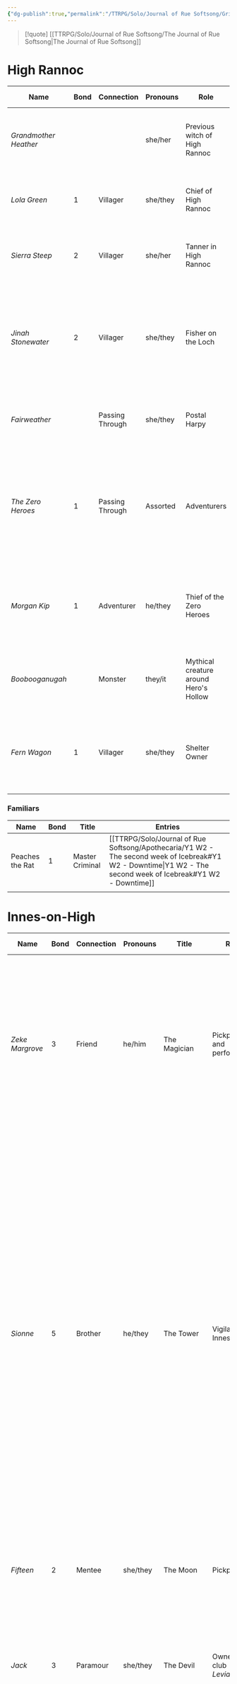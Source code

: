 ```yaml
---
{"dg-publish":true,"permalink":"/TTRPG/Solo/Journal of Rue Softsong/Grimoire/1. Personae Dramaticae/"}
---
```


> [!quote] [[TTRPG/Solo/Journal of Rue Softsong/The Journal of Rue Softsong\|The Journal of Rue Softsong]]

# High Rannoc
| Name | Bond | Connection | Pronouns | Role | Age (Actual) | Personality | Race | Appearance | Note | Entries |
| ---- | ---- | ---- | ---- | ---- | ---- | ---- | ---- | ---- | ---- | ---- |
| *Grandmother Heather* |  |  | she/her | Previous witch of High Rannoc | 80s |  |  |  |  | [[TTRPG/Solo/Journal of Rue Softsong/Apothecaria/Y1 W1 - First week of Icebreak#Downtime\|Y1 W1 - First week of Icebreak#Downtime]] |
| *Lola Green* | 1 | Villager | she/they | Chief of High Rannoc | late 30s (175) |  | Half-elf |  |  | [[TTRPG/Solo/Journal of Rue Softsong/Apothecaria/Y1 W1 - First week of Icebreak\|Y1 W1 - First week of Icebreak]] |
| *Sierra Steep* | 2 | Villager | she/her | Tanner in High Rannoc | 50s (537) |  | Elf |  |  | [[TTRPG/Solo/Journal of Rue Softsong/Apothecaria/Y0 W1 - The last week of Frostbite\|Y0 W1 - The last week of Frostbite]] |
| *Jinah Stonewater* | 2 | Villager | she/they | Fisher on the Loch | early 40s (220) |  | Dwarf |  |  | [[TTRPG/Solo/Journal of Rue Softsong/Apothecaria/Y0 W1 - The last week of Frostbite\|Y0 W1 - The last week of Frostbite]]<br>[[TTRPG/Solo/Journal of Rue Softsong/Apothecaria/Y1 W1 - First week of Icebreak\|Y1 W1 - First week of Icebreak]] |
| *Fairweather* |  | Passing Through | she/they | Postal Harpy |  | Efficient and crass | Harpy |  |  | [[TTRPG/Solo/Journal of Rue Softsong/Apothecaria/Y1 W1 - First week of Icebreak\|Y1 W1 - First week of Icebreak]] |
| *The Zero Heroes* | 1 | Passing Through | Assorted | Adventurers | Assorted | Well-meaning and energetic | Assorted | Rough and patchwork | Hunting the Boobooganugah yearly | [[TTRPG/Solo/Journal of Rue Softsong/Apothecaria/Y1 W1 - First week of Icebreak\|Y1 W1 - First week of Icebreak]]<br>[[TTRPG/Solo/Journal of Rue Softsong/Apothecaria/Y1 W1 - First week of Icebreak#Downtime\|Y1 W1 - First week of Icebreak#Downtime]] |
| *Morgan Kip* | 1 | Adventurer | he/they | Thief of the Zero Heroes | late 20s | impatient, lucky | Dragonborn | Dark leathers |  | [[TTRPG/Solo/Journal of Rue Softsong/Apothecaria/Y1 W2 - The second week of Icebreak#Y1 W2 - Ailment\|Y1 W2 - The second week of Icebreak#Y1 W2 - Ailment]] |
| *Boobooganugah* |  | Monster | they/it | Mythical creature around Hero's Hollow |  |  | Creature | Cat-sized, dark fur | Fur absorbs magic, creating the best invisibility cloaks | [[TTRPG/Solo/Journal of Rue Softsong/Apothecaria/Y1 W1 - First week of Icebreak#Downtime\|Y1 W1 - First week of Icebreak#Downtime]] |
| *Fern Wagon* | 1 | Villager | she/they | Shelter Owner | 40s | patient, deliberate | Human |  |  | [[TTRPG/Solo/Journal of Rue Softsong/Apothecaria/Y1 W2 - The second week of Icebreak#Y1 W2 - Downtime\|Y1 W2 - The second week of Icebreak#Y1 W2 - Downtime]] |

### Familiars
| Name | Bond | Title | Entries |
| ---- | ---- | ---- | ---- |
| Peaches the Rat | 1 | Master Criminal | [[TTRPG/Solo/Journal of Rue Softsong/Apothecaria/Y1 W2 - The second week of Icebreak#Y1 W2 - Downtime\|Y1 W2 - The second week of Icebreak#Y1 W2 - Downtime]] |
|  |  |  |  |

# Innes-on-High
| Name | Bond | Connection | Pronouns | Title | Role | Age (Actual) | Personality | Race | Appearance | Note | Entries |
| ---- | ---- | ---- | ---- | ---- | ---- | ---- | ---- | ---- | ---- | ---- | ---- |
| *Zeke Margrove* | 3 | Friend | he/him | The Magician | Pickpocket and performer | 20s | Confident, brilliant, flamboyant, self-obsessed | Human | Dresses like Howl | Ornate spellcasting | [[TTRPG/Solo/Journal of Rue Softsong/Koriko - The Year in Innes-on-High/02. Arrival#The Magician\|02. Arrival#The Magician]]<br>[[TTRPG/Solo/Journal of Rue Softsong/Koriko - The Year in Innes-on-High/03. Spring#The Spiralling Magician\|03. Spring#The Spiralling Magician]]<br>[[TTRPG/Solo/Journal of Rue Softsong/Koriko - The Year in Innes-on-High/07. Year's End#Nine of Cups\|07. Year's End#Nine of Cups]] |
| *Sionne* | 5 | Brother | he/they | The Tower | Vigilante in Innes | early 30s | Brooding, intense, burdened, valorous | Monstrous | Jagged scar, missing fingers, linen cowl, combat boots | Skilled at martial arts<br>Takes care of *Fifteen* | [[TTRPG/Solo/Journal of Rue Softsong/Koriko - The Year in Innes-on-High/03. Spring#Five of Wands\|03. Spring#Five of Wands]]<br>[[TTRPG/Solo/Journal of Rue Softsong/Koriko - The Year in Innes-on-High/03. Spring#Justice At Risk\|03. Spring#Justice At Risk]]<br>[[TTRPG/Solo/Journal of Rue Softsong/Koriko - The Year in Innes-on-High/03. Spring#The Tower\|03. Spring#The Tower]]<br>[[TTRPG/Solo/Journal of Rue Softsong/Koriko - The Year in Innes-on-High/04. Summer#The Patrolling Tower\|04. Summer#The Patrolling Tower]]<br>[[TTRPG/Solo/Journal of Rue Softsong/Koriko - The Year in Innes-on-High/05. Autumn#The Broken Tower\|05. Autumn#The Broken Tower]]<br>[[TTRPG/Solo/Journal of Rue Softsong/Koriko - The Year in Innes-on-High/06. Winter#The Tower Rests\|06. Winter#The Tower Rests]]<br>[[TTRPG/Solo/Journal of Rue Softsong/Koriko - The Year in Innes-on-High/07. Year's End#The Tower Found\|07. Year's End#The Tower Found]] |
| *Fifteen* | 2 | Mentee | she/they | The Moon | Pickpocket | late teens | Angry, tender, misunderstood | Monstrous | Strange markings, trembling fingers, long black hair, hollow eyes, black hoodie | Formed and escaped from an experiment | [[TTRPG/Solo/Journal of Rue Softsong/Koriko - The Year in Innes-on-High/03. Spring#The Moon\|03. Spring#The Moon]] |
| *Jack* | 3 | Paramour | she/they | The Devil | Owner of club *Leviathan* | late 30s | Alluring, dramatic, radical, unashamed |  | Intense gaze, dark lipstick, leather jacket, fishnet stockings | Calling for radical love, surrounded by controversy | [[TTRPG/Solo/Journal of Rue Softsong/Koriko - The Year in Innes-on-High/04. Summer#The Devil\|04. Summer#The Devil]]<br>[[TTRPG/Solo/Journal of Rue Softsong/Koriko - The Year in Innes-on-High/07. Year's End#Queen of Wands\|07. Year's End#Queen of Wands]] |
| *Hanami* | 4 | Patient | he/him | Death | Retiree | late 50s | Grieving a destiny, shaken, despairing, yet resolute | Human changed | Rough hands, old muscle, embroidered knitwear, a strange ring | Was the one to defeat *Silver* | [[TTRPG/Solo/Journal of Rue Softsong/Koriko - The Year in Innes-on-High/03. Spring#Three of Swords\|03. Spring#Three of Swords]]<br>[[TTRPG/Solo/Journal of Rue Softsong/Koriko - The Year in Innes-on-High/05. Autumn#Death\|05. Autumn#Death]]<br>[[TTRPG/Solo/Journal of Rue Softsong/Koriko - The Year in Innes-on-High/05. Autumn#Rest\|05. Autumn#Rest]]<br>[[TTRPG/Solo/Journal of Rue Softsong/Koriko - The Year in Innes-on-High/07. Year's End#Death Weeps\|07. Year's End#Death Weeps]] |
| *Solwake* | 5 | Guide | they/them | The Hierophant | Used to run *Sol's Chai* | 50s | Monastic, seasoned, reserved, insightful |  | Warm smile, dark circular glasses, neckerchief, woven hat, well-worn boots | Has a tame ferret named *Boots* | [[TTRPG/Solo/Journal of Rue Softsong/Koriko - The Year in Innes-on-High/02. Arrival#The Hierophant\|02. Arrival#The Hierophant]]<br>[[TTRPG/Solo/Journal of Rue Softsong/Koriko - The Year in Innes-on-High/02. Arrival#Rest\|02. Arrival#Rest]]<br>[[TTRPG/Solo/Journal of Rue Softsong/Koriko - The Year in Innes-on-High/03. Spring#The Broken Hierophant\|03. Spring#The Broken Hierophant]]<br>[[TTRPG/Solo/Journal of Rue Softsong/Koriko - The Year in Innes-on-High/04. Summer#The Hierophant Cooks\|04. Summer#The Hierophant Cooks]]<br>[[TTRPG/Solo/Journal of Rue Softsong/Koriko - The Year in Innes-on-High/05. Autumn#The Hierophant Rituals\|05. Autumn#The Hierophant Rituals]]<br>[[TTRPG/Solo/Journal of Rue Softsong/Koriko - The Year in Innes-on-High/06. Winter#The Hierophant Rests\|06. Winter#The Hierophant Rests]]<br>[[TTRPG/Solo/Journal of Rue Softsong/Koriko - The Year in Innes-on-High/07. Year's End#Nine of Cups\|07. Year's End#Nine of Cups]] |
| *Saejong Park* | 5 | Crush | they/them | Justice | Lawyer in Innes | late 20s | Crusading, studious, steadfast, occasionally impulsive | Elf | Fierce brows, neat makeup, white scarf, red waistcoat | Took down a corrupt politican | [[TTRPG/Solo/Journal of Rue Softsong/Koriko - The Year in Innes-on-High/02. Arrival#Justice\|02. Arrival#Justice]]<br>[[TTRPG/Solo/Journal of Rue Softsong/Koriko - The Year in Innes-on-High/03. Spring#Justice At Risk\|03. Spring#Justice At Risk]]<br>[[TTRPG/Solo/Journal of Rue Softsong/Koriko - The Year in Innes-on-High/04. Summer#Justice Talks\|04. Summer#Justice Talks]]<br>[[TTRPG/Solo/Journal of Rue Softsong/Koriko - The Year in Innes-on-High/05. Autumn#Justice Rests\|05. Autumn#Justice Rests]]<br>[[TTRPG/Solo/Journal of Rue Softsong/Koriko - The Year in Innes-on-High/06. Winter#Justice Enacted\|06. Winter#Justice Enacted]] |
| *Kiel Minuet* | 5 | Fellow witch | he/them | Temperance | Journeyman Witch of Lowham | 30s | Composed, quiet, thoughtful, sometimes slow to act<br> | Minotaur | Gentle voice, curly hair, rollneck sweater, leather notebook | Passionate about myths and legends<br>Was a librarian in Innes | [[TTRPG/Solo/Journal of Rue Softsong/Koriko - The Year in Innes-on-High/02. Arrival#Temperance\|02. Arrival#Temperance]]<br>[[TTRPG/Solo/Journal of Rue Softsong/Koriko - The Year in Innes-on-High/05. Autumn#Six of Cups\|05. Autumn#Six of Cups]]<br>[[TTRPG/Solo/Journal of Rue Softsong/Apothecaria/Y1 W1 - First week of Icebreak\|Y1 W1 - First week of Icebreak]] |
| *The Tumbling Tankards* | 3 | Passing Through | Assorted |  | Travelling theatre troupe | Assorted | Friendly, always ready to perform | Assorted | Bright colours and layers of silk |  | [[TTRPG/Solo/Journal of Rue Softsong/Koriko - The Year in Innes-on-High/01. Departure#Entering Innes-on-High\|01. Departure#Entering Innes-on-High]]<br>[[TTRPG/Solo/Journal of Rue Softsong/Koriko - The Year in Innes-on-High/06. Winter#Three of Coins\|06. Winter#Three of Coins]]<br>[[TTRPG/Solo/Journal of Rue Softsong/Koriko - The Year in Innes-on-High/07. Year's End#Nine of Cups\|07. Year's End#Nine of Cups]] |
| *Maestro Toss* | 2 | Passing Through | he/him | Maestro | Leader of the Tumbling Tankards | 60s | Kind, visionary | Human |  |  | [[TTRPG/Solo/Journal of Rue Softsong/Koriko - The Year in Innes-on-High/01. Departure#Entering Innes-on-High\|01. Departure#Entering Innes-on-High]] |
| *Wan Yves* | 1 | Passing Through | he/him | Actor |  | 20s |  |  |  |  | [[TTRPG/Solo/Journal of Rue Softsong/Koriko - The Year in Innes-on-High/06. Winter#Three of Coins\|06. Winter#Three of Coins]] |
| *Nyx Frost* | 1 | Passing Through | he/they | Actor and Artist |  | 20s |  |  |  |  | [[TTRPG/Solo/Journal of Rue Softsong/Koriko - The Year in Innes-on-High/06. Winter#Three of Coins\|06. Winter#Three of Coins]] |
| *Khiom* | 1 | Passing Through | he/they |  | Travelling bard | 20s | Generous, curious, charismatic, engaging | Elf | Dresses like Jaskier |  | [[TTRPG/Solo/Journal of Rue Softsong/Koriko - The Year in Innes-on-High/01. Departure#The Journey\|01. Departure#The Journey]]<br>[[TTRPG/Solo/Journal of Rue Softsong/Apothecaria/Y1 W1 - First week of Icebreak\|Y1 W1 - First week of Icebreak]] |
| *Silver* |  |  | he/they |  | Previous witch of Innes | 40s | Ambitious, callous, fixated | Human |  | Cursed the city two years ago |  |
| *Farmer Green* | 1 | Villager | he/him |  | Farmer | 50s |  | Human |  | Married to *Niamh Green* | [[TTRPG/Solo/Journal of Rue Softsong/Koriko - The Year in Innes-on-High/02. Arrival#King of Cups\|02. Arrival#King of Cups]]<br>[[TTRPG/Solo/Journal of Rue Softsong/Koriko - The Year in Innes-on-High/04. Summer#Two of Cups\|04. Summer#Two of Cups]] |
| *Pandora Vine* | 1 | Villager | she/her |  | Passed on | 90s |  | Human |  | Passed away peacefully | [[TTRPG/Solo/Journal of Rue Softsong/Koriko - The Year in Innes-on-High/02. Arrival#Ten of Swords\|02. Arrival#Ten of Swords]] |
| *Knifegut* |  | Monster | they/it |  | Passed on |  |  |  |  | Sionne managed to kill it | [[TTRPG/Solo/Journal of Rue Softsong/Koriko - The Year in Innes-on-High/03. Spring#Five of Wands\|03. Spring#Five of Wands]] |
| *Lorelei Raime* | 3 | Villager | she/her |  | Debutant | 40s |  | Human |  |  | [[TTRPG/Solo/Journal of Rue Softsong/Koriko - The Year in Innes-on-High/03. Spring#Queen of Cups\|03. Spring#Queen of Cups]]<br>[[TTRPG/Solo/Journal of Rue Softsong/Koriko - The Year in Innes-on-High/05. Autumn#King of Coins\|05. Autumn#King of Coins]] |
| *Windfall* | 2 | Occult society | Assorted |  |  | Assorted |  | Assorted |  |  | [[TTRPG/Solo/Journal of Rue Softsong/Koriko - The Year in Innes-on-High/04. Summer#Knight of Swords\|04. Summer#Knight of Swords]]<br>[[TTRPG/Solo/Journal of Rue Softsong/Koriko - The Year in Innes-on-High/05. Autumn#Eight of Coins\|05. Autumn#Eight of Coins]] |
| *Niamh Green* | 2 | Villager |  |  | Fruit seller in the *Clamber Markets* |  |  | Human |  | Married to *Farmer Green* | [[TTRPG/Solo/Journal of Rue Softsong/Koriko - The Year in Innes-on-High/04. Summer#Two of Cups\|04. Summer#Two of Cups]]<br>[[TTRPG/Solo/Journal of Rue Softsong/Koriko - The Year in Innes-on-High/04. Summer#The Fascinated World\|04. Summer#The Fascinated World]] |
| *The Hinter Family* | 1 | Villagers | Assorted |  |  |  |  |  |  |  | [[TTRPG/Solo/Journal of Rue Softsong/Koriko - The Year in Innes-on-High/06. Winter#Five of Coins\|06. Winter#Five of Coins]] |
| *The Kraven* | 1 | Monster | they/it |  | Creature within the *Hidden Waters* |  |  | Creature |  |  | [[TTRPG/Solo/Journal of Rue Softsong/Koriko - The Year in Innes-on-High/06. Winter#The World Revealed\|06. Winter#The World Revealed]] |
| *The Warped Reflection* |  | Monster | they/it |  | A shapeshifter of concepts and places |  |  | Creature |  |  | [[TTRPG/Solo/Journal of Rue Softsong/Koriko - The Year in Innes-on-High/07. Year's End#The World Protected\|07. Year's End#The World Protected]] |

# Karikaya
| Name | Bond | Pronouns | Title | Current Role | Age (Actual) | Personality | Race | Appearance | Note | Entries |
| ---- | ---- | ---- | ---- | ---- | ---- | ---- | ---- | ---- | ---- | ---- |
| *Caroway Nook* | 5 | he/they | Oldest friend | Journeyman blacksmith in Reilon | 20s | Sarcastic, headstrong, protective, ambitious | Tiefling | Strong hands, sharp teeth, steady shoulders | Enjoys card games | [[TTRPG/Solo/Journal of Rue Softsong/Koriko - The Year in Innes-on-High/01. Departure#T Minus One\|01. Departure#T Minus One]]<br>[[TTRPG/Solo/Journal of Rue Softsong/Koriko - The Year in Innes-on-High/01. Departure#A Feast\|01. Departure#A Feast]]<br>[[TTRPG/Solo/Journal of Rue Softsong/Koriko - The Year in Innes-on-High/07. Year's End#Knight of Cups\|07. Year's End#Knight of Cups]] |
| *Aunty Winnow* | 5 | she/they | First mentor | Witch of Karikaya | 50s | Playful, with a cunning mind | Elf |  | Mother's first love | [[TTRPG/Solo/Journal of Rue Softsong/Koriko - The Year in Innes-on-High/01. Departure\|01. Departure]] |
| *Tamar Si* | 5 | she/her | Mother | Woodworker | 50s | Genuine, vivacious | Elf |  | Used to be an adventurer | [[TTRPG/Solo/Journal of Rue Softsong/Koriko - The Year in Innes-on-High/01. Departure#A Feast\|01. Departure#A Feast]] |
| *Jedidiah Softsond* | 5 | he/him | Father | Woodworker | 50s | Clever, enthusiastic, soft-spoken, kind and stern | Human |  | Full of world-weary advice | [[TTRPG/Solo/Journal of Rue Softsong/Koriko - The Year in Innes-on-High/01. Departure#A Feast\|01. Departure#A Feast]] |
| *Barji* | 1 | he/him | Villager | Fisher | 30s | Quiet | Human |  | Marcus' husband | [[TTRPG/Solo/Journal of Rue Softsong/Koriko - The Year in Innes-on-High/01. Departure#T Minus Two\|01. Departure#T Minus Two]] |
| *Marcus* | 1 | he/they | Villager | Fisher | 30s | Playful | Human |  | Barji's husband | [[TTRPG/Solo/Journal of Rue Softsong/Koriko - The Year in Innes-on-High/01. Departure#T Minus Two\|01. Departure#T Minus Two]] |
| *Sarah Wren* | 1 | she/her | Family friend | Weaver | 60s | Helpful | Centaur |  |  | [[TTRPG/Solo/Journal of Rue Softsong/Koriko - The Year in Innes-on-High/01. Departure#Entering Innes-on-High\|01. Departure#Entering Innes-on-High]] |
